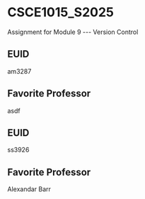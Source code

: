 # CSCE1015_S2025

Assignment for Module 9 --- Version Control

## EUID
am3287
## Favorite Professor
asdf
## EUID
ss3926
## Favorite Professor
Alexandar Barr
